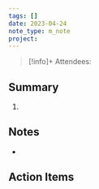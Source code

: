 ```yaml
---
tags: []
date: 2023-04-24
note_type: m_note
project:
---
```


> [!info]+
>Attendees: 


## Summary
1. 


## Notes
* 


## Action Items
